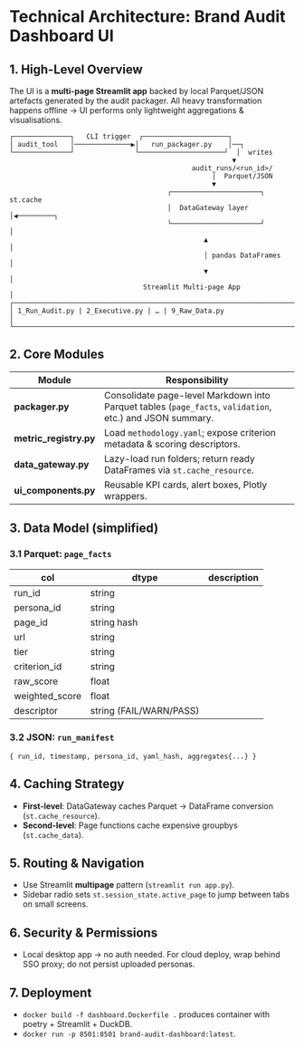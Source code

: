 # Technical Architecture: Brand Audit Dashboard UI

## 1. High-Level Overview

The UI is a **multi-page Streamlit app** backed by local Parquet/JSON artefacts generated by the audit packager. All heavy transformation happens offline → UI performs only lightweight aggregations & visualisations.

```
┌──────────────┐   CLI trigger  ┌─────────────────────┐
│ audit_tool   │──────────────▶│   run_packager.py    │──┐
└──────────────┘               └─────────────────────┘  │  writes
                                                       ▼
                                             audit_runs/<run_id>/
                                                  │  Parquet/JSON
                                                  ▼
                                       ┌──────────────────────┐   st.cache
                                       │  DataGateway layer   │◀─────────┐
                                       └──────────────────────┘          │
                                                ▲                       │
                                                │ pandas DataFrames     │
                                                ▼                       │
                                 Streamlit Multi-page App               │
┌───────────────────────────────────────────────────────────────────────┴──────┐
│ 1_Run_Audit.py | 2_Executive.py | … | 9_Raw_Data.py                          │
└──────────────────────────────────────────────────────────────────────────────┘
```

## 2. Core Modules

| Module                 | Responsibility                                                                                           |
| ---------------------- | -------------------------------------------------------------------------------------------------------- |
| **packager.py**        | Consolidate page-level Markdown into Parquet tables (`page_facts`, `validation`, etc.) and JSON summary. |
| **metric_registry.py** | Load `methodology.yaml`; expose criterion metadata & scoring descriptors.                                |
| **data_gateway.py**    | Lazy-load run folders; return ready DataFrames via `st.cache_resource`.                                  |
| **ui_components.py**   | Reusable KPI cards, alert boxes, Plotly wrappers.                                                        |

## 3. Data Model (simplified)

### 3.1 Parquet: `page_facts`

| col            | dtype                   | description |
| -------------- | ----------------------- | ----------- |
| run_id         | string                  |
| persona_id     | string                  |
| page_id        | string hash             |
| url            | string                  |
| tier           | string                  |
| criterion_id   | string                  |
| raw_score      | float                   |
| weighted_score | float                   |
| descriptor     | string (FAIL/WARN/PASS) |

### 3.2 JSON: `run_manifest`

`{ run_id, timestamp, persona_id, yaml_hash, aggregates{...} }`

## 4. Caching Strategy

- **First-level**: DataGateway caches Parquet → DataFrame conversion (`st.cache_resource`).
- **Second-level**: Page functions cache expensive groupbys (`st.cache_data`).

## 5. Routing & Navigation

- Use Streamlit **multipage** pattern (`streamlit run app.py`).
- Sidebar radio sets `st.session_state.active_page` to jump between tabs on small screens.

## 6. Security & Permissions

- Local desktop app → no auth needed. For cloud deploy, wrap behind SSO proxy; do not persist uploaded personas.

## 7. Deployment

- `docker build -f dashboard.Dockerfile .` produces container with poetry + Streamlit + DuckDB.
- `docker run -p 8501:8501 brand-audit-dashboard:latest`.
